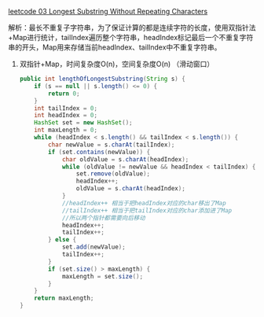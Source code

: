 [leetcode 03 Longest Substring Without Repeating Characters](https://leetcode.com/problems/longest-substring-without-repeating-characters/)

解析：最长不重复子字符串，为了保证计算的都是连续字符的长度，使用双指针法+Map进行统计，tailIndex遍历整个字符串，headIndex标记最后一个不重复字符串的开头，Map用来存储当前headIndex、tailIndex中不重复字符串。

1. 双指针+Map，时间复杂度O(n)，空间复杂度O(n) （滑动窗口）

   ```java
   public int lengthOfLongestSubstring(String s) {
       if (s == null || s.length() <= 0) {
           return 0;
       }
       int tailIndex = 0;
       int headIndex = 0;
       HashSet set = new HashSet();
       int maxLength = 0;
       while (headIndex < s.length() && tailIndex < s.length()) {
           char newValue = s.charAt(tailIndex);
           if (set.contains(newValue)) {
               char oldValue = s.charAt(headIndex);
               while (oldValue != newValue && headIndex < tailIndex) {
                   set.remove(oldValue);
                   headIndex++;
                   oldValue = s.charAt(headIndex);
               }
               //headIndex++ 相当于把headIndex对应的char移出了Map
               //tailIndex++ 相当于把tailIndex对应的char添加进了Map
               //所以两个指针都需要向后移动
               headIndex++;
               tailIndex++;
           } else {
               set.add(newValue);
               tailIndex++;
           }
           if (set.size() > maxLength) {
               maxLength = set.size();
           }
       }
       return maxLength;
   }
   ```


